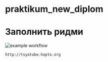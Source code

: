 # praktikum_new_diplom
# Заполнить ридми
![example workflow](https://github.com/TsekovDavid/foodgram-project-react/actions/workflows/main.yml/badge.svg)
```
http://tsyatube.hopto.org
```
